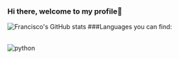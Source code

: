 ### Hi there, welcome to my profile👋
![Francisco's GitHub stats](https://github-readme-stats.vercel.app/api?username=fmatos23&show_icons=true&theme=radical)
###Languages you can find:
<div style="display: inline_block"><br/>
  <img align = "center" alt="python" src= "https://img.shields.io/badge/python-3670A0?style=for-the-badge&logo=python&logoColor=ffdd54" />
</div>
<!--
**fmatos23/fmatos23** is a ✨ _special_ ✨ repository because its `README.md` (this file) appears on your GitHub profile.

Here are some ideas to get you started:

- 🔭 I’m currently working on ...
- 🌱 I’m currently learning ...
- 👯 I’m looking to collaborate on ...
- 🤔 I’m looking for help with ...
- 💬 Ask me about ...
- 📫 How to reach me: ...
- 😄 Pronouns: ...
- ⚡ Fun fact: ...
-->
